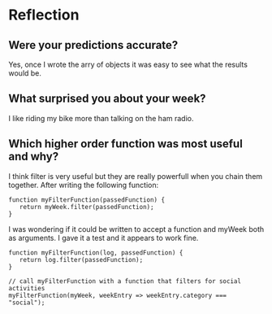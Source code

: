 # Reflection

## Were your predictions accurate?
Yes, once I wrote the arry of objects it was easy to see what the results would be.

## What surprised you about your week?
I like riding my bike more than talking on the ham radio.

## Which higher order function was most useful and why?
I think filter is very useful but they are really powerfull when you chain them together. After writing the following function:

```
function myFilterFunction(passedFunction) {
   return myWeek.filter(passedFunction);
}
```

I was wondering if it could be written to accept a function and myWeek both as arguments. I gave it a test and it appears to work fine.

```
function myFilterFunction(log, passedFunction) {
   return log.filter(passedFunction);
}

// call myFilterFunction with a function that filters for social activities
myFilterFunction(myWeek, weekEntry => weekEntry.category === "social");
```